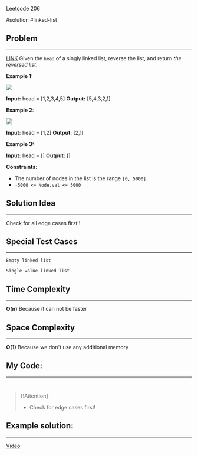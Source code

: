 Leetcode 206

#solution 
#linked-list 
## Problem
___
[LINK](https://leetcode.com/problems/reverse-linked-list/description/)
Given the `head` of a singly linked list, reverse the list, and return _the reversed list_.

**Example 1:**

![](https://assets.leetcode.com/uploads/2021/02/19/rev1ex1.jpg)

**Input:** head = [1,2,3,4,5]
**Output:** [5,4,3,2,1]

**Example 2:**

![](https://assets.leetcode.com/uploads/2021/02/19/rev1ex2.jpg)

**Input:** head = [1,2]
**Output:** [2,1]

**Example 3:**

**Input:** head = []
**Output:** []

**Constraints:**

- The number of nodes in the list is the range `[0, 5000]`.
- `-5000 <= Node.val <= 5000`

## Solution Idea
___
Check for all edge cases first!!

## Special Test Cases
___
```
Empty linked list

Single value linked list

```

## Time Complexity
___
**O(n)** 
Because it can not be faster

## Space Complexity
___
**O(1)**
Because we don't use any additional memory
## My Code:
___
```go



```

> [!Attention]
> -  Check for edge cases first!


## Example solution:
___
[Video](VIDEO_LINK)

```go


```